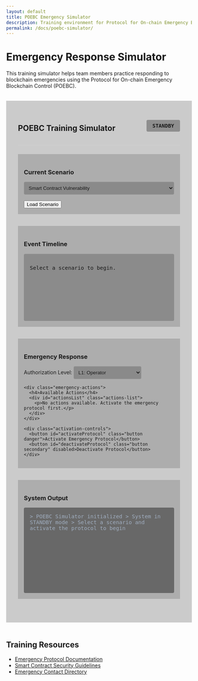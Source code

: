```yaml
---
layout: default
title: POEBC Emergency Simulator
description: Training environment for Protocol for On-chain Emergency Blockchain Control
permalink: /docs/poebc-simulator/
---
```


# Emergency Response Simulator

This training simulator helps team members practice responding to blockchain emergencies using the Protocol for On-chain Emergency Blockchain Control (POEBC).

<div class="simulator-container">
  <div class="simulator-header">
    <h2>POEBC Training Simulator</h2>
    <div class="status-indicator" id="systemStatus">STANDBY</div>
  </div>

  <div class="simulator-scenario">
    <h3>Current Scenario</h3>
    <select id="scenarioSelect" class="scenario-select">
      <option value="contract-vulnerability">Smart Contract Vulnerability</option>
      <option value="network-congestion">Network Congestion Event</option>
      <option value="price-oracle-failure">Price Oracle Failure</option>
      <option value="governance-attack">Governance Attack Attempt</option>
      <option value="staking-exploit">Staking Contract Exploit</option>
    </select>
    <button id="loadScenario" class="button primary">Load Scenario</button>
  </div>

  <div class="simulator-timeline">
    <h3>Event Timeline</h3>
    <div class="timeline-display" id="timelineDisplay">
      <p>Select a scenario to begin.</p>
    </div>
  </div>

  <div class="simulator-controls">
    <h3>Emergency Response</h3>
    <div class="auth-section">
      <label for="authLevel">Authorization Level:</label>
      <select id="authLevel">
        <option value="1">L1: Operator</option>
        <option value="3">L3: Technical Lead</option>
        <option value="5">L5: Incident Commander</option>
      </select>
    </div>

    <div class="emergency-actions">
      <h4>Available Actions</h4>
      <div id="actionsList" class="actions-list">
        <p>No actions available. Activate the emergency protocol first.</p>
      </div>
    </div>

    <div class="activation-controls">
      <button id="activateProtocol" class="button danger">Activate Emergency Protocol</button>
      <button id="deactivateProtocol" class="button secondary" disabled>Deactivate Protocol</button>
    </div>
  </div>

  <div class="simulator-output">
    <h3>System Output</h3>
    <div class="console-output" id="consoleOutput">
      > POEBC Simulator initialized
      > System in STANDBY mode
      > Select a scenario and activate the protocol to begin
    </div>
  </div>
</div>

<div class="training-resources">
  <h2>Training Resources</h2>
  <ul>
    <li><a href="{{ '/docs/emergency-protocol' | relative_url }}">Emergency Protocol Documentation</a></li>
    <li><a href="{{ '/docs/contract-security' | relative_url }}">Smart Contract Security Guidelines</a></li>
    <li><a href="{{ '/docs/emergency-contacts' | relative_url }}">Emergency Contact Directory</a></li>
  </ul>
</div>

<script src="{{ '/assets/js/poebc-controller.js' | relative_url }}" defer></script>
<script src="{{ '/assets/js/poebc-simulator.js' | relative_url }}" defer></script>

<style>
  .simulator-container {
    background-color: rgba(0, 0, 0, 0.2);
    border-radius: var(--border-radius);
    padding: 2rem;
    margin: 2rem 0;
  }
  
  .simulator-header {
    display: flex;
    justify-content: space-between;
    align-items: center;
    margin-bottom: 1.5rem;
    border-bottom: 1px solid rgba(255, 255, 255, 0.1);
    padding-bottom: 1rem;
  }
  
  .status-indicator {
    background-color: rgba(0, 0, 0, 0.3);
    padding: 0.5rem 1rem;
    border-radius: 4px;
    font-family: monospace;
    font-weight: bold;
  }
  
  .status-indicator.standby {
    background-color: #2d3748;
    color: #a0aec0;
  }
  
  .status-indicator.active {
    background-color: #c53030;
    color: white;
    animation: pulse 2s infinite;
  }
  
  @keyframes pulse {
    0% { opacity: 1; }
    50% { opacity: 0.7; }
    100% { opacity: 1; }
  }
  
  .simulator-scenario,
  .simulator-timeline,
  .simulator-controls,
  .simulator-output {
    margin-bottom: 2rem;
    background-color: rgba(0, 0, 0, 0.15);
    border-radius: var(--border-radius);
    padding: 1rem;
  }
  
  .scenario-select {
    width: 100%;
    padding: 0.5rem;
    margin-bottom: 1rem;
    background-color: rgba(0, 0, 0, 0.2);
    border: 1px solid rgba(255, 255, 255, 0.1);
    color: var(--light-color);
    border-radius: 4px;
  }
  
  .timeline-display {
    height: 150px;
    overflow-y: auto;
    background-color: rgba(0, 0, 0, 0.2);
    padding: 1rem;
    border-radius: 4px;
    font-family: monospace;
    font-size: 0.9rem;
  }
  
  .auth-section {
    margin-bottom: 1rem;
  }
  
  .auth-section select {
    padding: 0.5rem;
    background-color: rgba(0, 0, 0, 0.2);
    border: 1px solid rgba(255, 255, 255, 0.1);
    color: var(--light-color);
    border-radius: 4px;
  }
  
  .actions-list {
    margin-bottom: 1.5rem;
  }
  
  .action-item {
    background-color: rgba(0, 0, 0, 0.2);
    padding: 0.75rem;
    margin-bottom: 0.5rem;
    border-radius: 4px;
    display: flex;
    justify-content: space-between;
    align-items: center;
  }
  
  .action-item .button {
    font-size: 0.9rem;
    padding: 0.25rem 0.75rem;
  }
  
  .button.danger {
    background-color: #c53030;
    color: white;
  }
  
  .button.danger:hover {
    background-color: #9b2c2c;
  }
  
  .console-output {
    height: 200px;
    overflow-y: auto;
    background-color: rgba(0, 0, 0, 0.4);
    padding: 1rem;
    border-radius: 4px;
    font-family: monospace;
    font-size: 0.9rem;
    color: #a0aec0;
  }
  
  .training-resources {
    margin-top: 3rem;
  }
</style>
